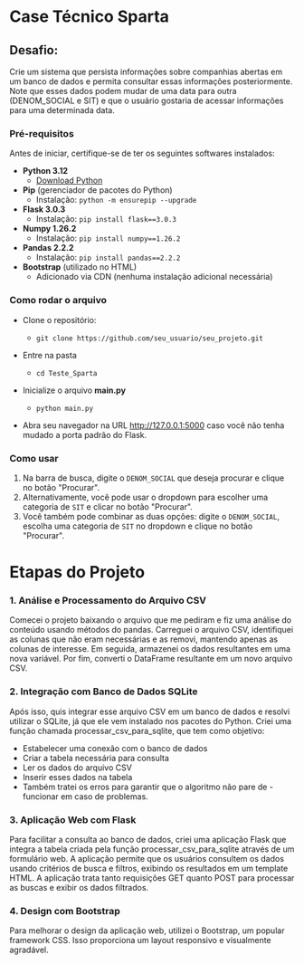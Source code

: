 # Case Técnico Sparta

## Desafio:
Crie um sistema que persista informações sobre companhias abertas em um banco de dados e permita consultar essas informações posteriormente. Note que esses dados podem mudar de uma data para outra (DENOM_SOCIAL e SIT) e que o usuário gostaria de acessar informações para uma determinada data.

### Pré-requisitos

Antes de iniciar, certifique-se de ter os seguintes softwares instalados:

- **Python 3.12**
  - [Download Python](https://www.python.org/downloads/)
- **Pip** (gerenciador de pacotes do Python)
  - Instalação: `python -m ensurepip --upgrade`
- **Flask 3.0.3**
  - Instalação: `pip install flask==3.0.3`
- **Numpy 1.26.2**
  - Instalação: `pip install numpy==1.26.2`
- **Pandas 2.2.2**
  - Instalação: `pip install pandas==2.2.2`
- **Bootstrap** (utilizado no HTML)
  - Adicionado via CDN (nenhuma instalação adicional necessária)


### Como rodar o arquivo

- Clone o repositório:
  - `git clone https://github.com/seu_usuario/seu_projeto.git`

- Entre na pasta
  - `cd Teste_Sparta`

- Inicialize o arquivo **main.py**
  - `python main.py`

- Abra seu navegador na URL http://127.0.0.1:5000 caso você não tenha mudado a porta padrão do Flask.

### Como usar

1. Na barra de busca, digite o `DENOM_SOCIAL` que deseja procurar e clique no botão "Procurar".
2. Alternativamente, você pode usar o dropdown para escolher uma categoria de `SIT` e clicar no botão "Procurar".
3. Você também pode combinar as duas opções: digite o `DENOM_SOCIAL`, escolha uma categoria de `SIT` no dropdown e clique no botão "Procurar".

# Etapas do Projeto
### 1. Análise e Processamento do Arquivo CSV

Comecei o projeto baixando o arquivo que me pediram e fiz uma análise do conteúdo usando métodos do pandas. Carreguei o arquivo CSV, identifiquei as colunas que não eram necessárias e as removi, mantendo apenas as colunas de interesse. Em seguida, armazenei os dados resultantes em uma nova variável. Por fim, converti o DataFrame resultante em um novo arquivo CSV.

### 2. Integração com Banco de Dados SQLite

Após isso, quis integrar esse arquivo CSV em um banco de dados e resolvi utilizar o SQLite, já que ele vem instalado nos pacotes do Python. Criei uma função chamada processar_csv_para_sqlite, que tem como objetivo:

- Estabelecer uma conexão com o banco de dados
- Criar a tabela necessária para consulta
- Ler os dados do arquivo CSV
- Inserir esses dados na tabela
- Também tratei os erros para garantir que o algoritmo não pare de - funcionar em caso de problemas.

### 3. Aplicação Web com Flask

Para facilitar a consulta ao banco de dados, criei uma aplicação Flask que integra a tabela criada pela função processar_csv_para_sqlite através de um formulário web. A aplicação permite que os usuários consultem os dados usando critérios de busca e filtros, exibindo os resultados em um template HTML. A aplicação trata tanto requisições GET quanto POST para processar as buscas e exibir os dados filtrados.

### 4. Design com Bootstrap

Para melhorar o design da aplicação web, utilizei o Bootstrap, um popular framework CSS. Isso proporciona um layout responsivo e visualmente agradável.
